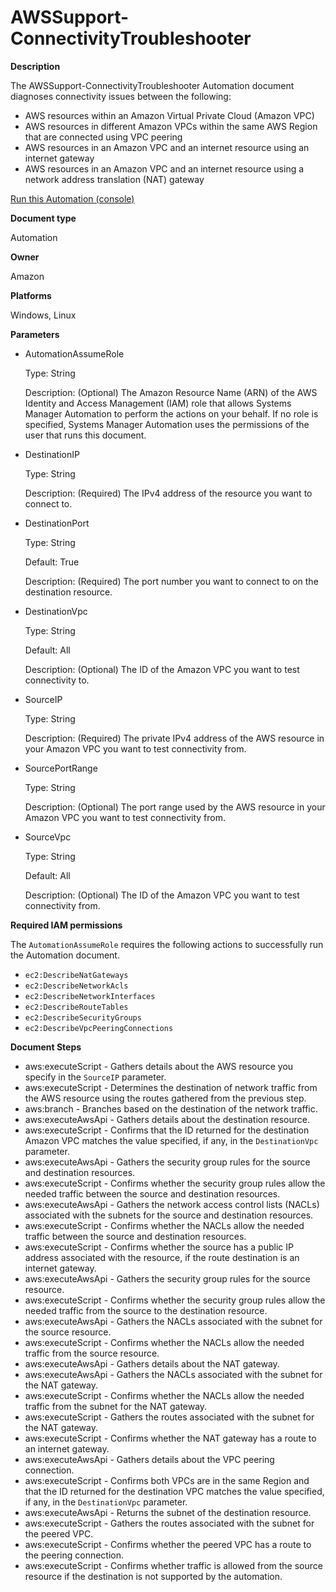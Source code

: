 # AWSSupport\-ConnectivityTroubleshooter<a name="automation-awssupport-connectivitytroubleshooter"></a>

 **Description** 

The AWSSupport\-ConnectivityTroubleshooter Automation document diagnoses connectivity issues between the following:
+ AWS resources within an Amazon Virtual Private Cloud \(Amazon VPC\)
+ AWS resources in different Amazon VPCs within the same AWS Region that are connected using VPC peering
+ AWS resources in an Amazon VPC and an internet resource using an internet gateway
+ AWS resources in an Amazon VPC and an internet resource using a network address translation \(NAT\) gateway

[Run this Automation \(console\)](https://console.aws.amazon.com/systems-manager/automation/execute/AWSSupport-ConnectivityTroubleshooter)

**Document type**

Automation

**Owner**

Amazon

**Platforms**

Windows, Linux

**Parameters**
+ AutomationAssumeRole

  Type: String

  Description: \(Optional\) The Amazon Resource Name \(ARN\) of the AWS Identity and Access Management \(IAM\) role that allows Systems Manager Automation to perform the actions on your behalf\. If no role is specified, Systems Manager Automation uses the permissions of the user that runs this document\.
+ DestinationIP

  Type: String

  Description: \(Required\) The IPv4 address of the resource you want to connect to\.
+ DestinationPort

  Type: String

  Default: True

  Description: \(Required\) The port number you want to connect to on the destination resource\.
+ DestinationVpc

  Type: String

  Default: All

  Description: \(Optional\) The ID of the Amazon VPC you want to test connectivity to\.
+ SourceIP

  Type: String

  Description: \(Required\) The private IPv4 address of the AWS resource in your Amazon VPC you want to test connectivity from\.
+ SourcePortRange

  Type: String

  Description: \(Optional\) The port range used by the AWS resource in your Amazon VPC you want to test connectivity from\.
+ SourceVpc

  Type: String

  Default: All

  Description: \(Optional\) The ID of the Amazon VPC you want to test connectivity from\.

**Required IAM permissions**

The `AutomationAssumeRole` requires the following actions to successfully run the Automation document\.
+ `ec2:DescribeNatGateways`
+ `ec2:DescribeNetworkAcls`
+ `ec2:DescribeNetworkInterfaces`
+ `ec2:DescribeRouteTables`
+ `ec2:DescribeSecurityGroups`
+ `ec2:DescribeVpcPeeringConnections`

**Document Steps**
+ aws:executeScript \- Gathers details about the AWS resource you specify in the `SourceIP` parameter\.
+ aws:executeScript \- Determines the destination of network traffic from the AWS resource using the routes gathered from the previous step\.
+ aws:branch \- Branches based on the destination of the network traffic\.
+ aws:executeAwsApi \- Gathers details about the destination resource\.
+ aws:executeScript \- Confirms that the ID returned for the destination Amazon VPC matches the value specified, if any, in the `DestinationVpc` parameter\.
+ aws:executeAwsApi \- Gathers the security group rules for the source and destination resources\.
+ aws:executeScript \- Confirms whether the security group rules allow the needed traffic between the source and destination resources\.
+ aws:executeAwsApi \- Gathers the network access control lists \(NACLs\) associated with the subnets for the source and destination resources\.
+ aws:executeScript \- Confirms whether the NACLs allow the needed traffic between the source and destination resources\.
+ aws:executeScript \- Confirms whether the source has a public IP address associated with the resource, if the route destination is an internet gateway\.
+ aws:executeAwsApi \- Gathers the security group rules for the source resource\.
+ aws:executeScript \- Confirms whether the security group rules allow the needed traffic from the source to the destination resource\.
+ aws:executeAwsApi \- Gathers the NACLs associated with the subnet for the source resource\.
+ aws:executeScript \- Confirms whether the NACLs allow the needed traffic from the source resource\.
+ aws:executeAwsApi \- Gathers details about the NAT gateway\.
+ aws:executeAwsApi \- Gathers the NACLs associated with the subnet for the NAT gateway\.
+ aws:executeScript \- Confirms whether the NACLs allow the needed traffic from the subnet for the NAT gateway\.
+ aws:executeScript \- Gathers the routes associated with the subnet for the NAT gateway\.
+ aws:executeScript \- Confirms whether the NAT gateway has a route to an internet gateway\.
+ aws:executeAwsApi \- Gathers details about the VPC peering connection\.
+ aws:executeScript \- Confirms both VPCs are in the same Region and that the ID returned for the destination VPC matches the value specified, if any, in the `DestinationVpc` parameter\.
+ aws:executeAwsApi \- Returns the subnet of the destination resource\.
+ aws:executeScript \- Gathers the routes associated with the subnet for the peered VPC\.
+ aws:executeScript \- Confirms whether the peered VPC has a route to the peering connection\.
+ aws:executeScript \- Confirms whether traffic is allowed from the source resource if the destination is not supported by the automation\.